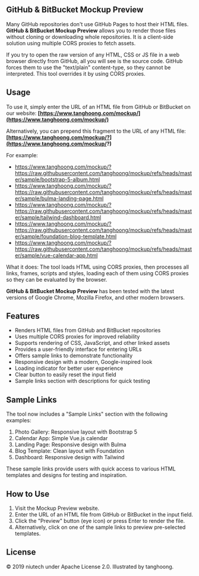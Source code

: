 GitHub & BitBucket Mockup Preview
---------------------------------

Many GitHub repositories don't use GitHub Pages to host their HTML files. **GitHub & BitBucket Mockup Preview** allows you to render those files without cloning or downloading whole repositories. It is a client-side solution using multiple CORS proxies to fetch assets.

If you try to open the raw version of any HTML, CSS or JS file in a web browser directly from GitHub, all you will see is the source code. GitHub forces them to use the "text/plain" content-type, so they cannot be interpreted. This tool overrides it by using CORS proxies.

## Usage

To use it, simply enter the URL of an HTML file from GitHub or BitBucket on our website: **[https://www.tanghoong.com/mockup/](https://www.tanghoong.com/mockup/)** 

Alternatively, you can prepend this fragment to the URL of any HTML file: **[https://www.tanghoong.com/mockup/?](https://www.tanghoong.com/mockup/?)** 

For example:
 - https://www.tanghoong.com/mockup/?https://raw.githubusercontent.com/tanghoong/mockup/refs/heads/master/sample/bootstrap-5-album.html
 - https://www.tanghoong.com/mockup/?https://raw.githubusercontent.com/tanghoong/mockup/refs/heads/master/sample/bulma-landing-page.html
 - https://www.tanghoong.com/mockup/?https://raw.githubusercontent.com/tanghoong/mockup/refs/heads/master/sample/tailwind-dashboard.html
 - https://www.tanghoong.com/mockup/?https://raw.githubusercontent.com/tanghoong/mockup/refs/heads/master/sample/foundation-blog-template.html
 - https://www.tanghoong.com/mockup/?https://raw.githubusercontent.com/tanghoong/mockup/refs/heads/master/sample/vue-calendar-app.html

What it does: The tool loads HTML using CORS proxies, then processes all links, frames, scripts and styles, loading each of them using CORS proxies so they can be evaluated by the browser.

**GitHub & BitBucket Mockup Preview** has been tested with the latest versions of Google Chrome, Mozilla Firefox, and other modern browsers.

## Features

- Renders HTML files from GitHub and BitBucket repositories
- Uses multiple CORS proxies for improved reliability
- Supports rendering of CSS, JavaScript, and other linked assets
- Provides a user-friendly interface for entering URLs
- Offers sample links to demonstrate functionality
- Responsive design with a modern, Google-inspired look
- Loading indicator for better user experience
- Clear button to easily reset the input field
- Sample links section with descriptions for quick testing

## Sample Links

The tool now includes a "Sample Links" section with the following examples:

1. Photo Gallery: Responsive layout with Bootstrap 5
2. Calendar App: Simple Vue.js calendar
3. Landing Page: Responsive design with Bulma
4. Blog Template: Clean layout with Foundation
5. Dashboard: Responsive design with Tailwind

These sample links provide users with quick access to various HTML templates and designs for testing and inspiration.

## How to Use

1. Visit the Mockup Preview website.
2. Enter the URL of an HTML file from GitHub or BitBucket in the input field.
3. Click the "Preview" button (eye icon) or press Enter to render the file.
4. Alternatively, click on one of the sample links to preview pre-selected templates.

## License

&copy; 2019 niutech under Apache License 2.0. Illustrated by tanghoong.
